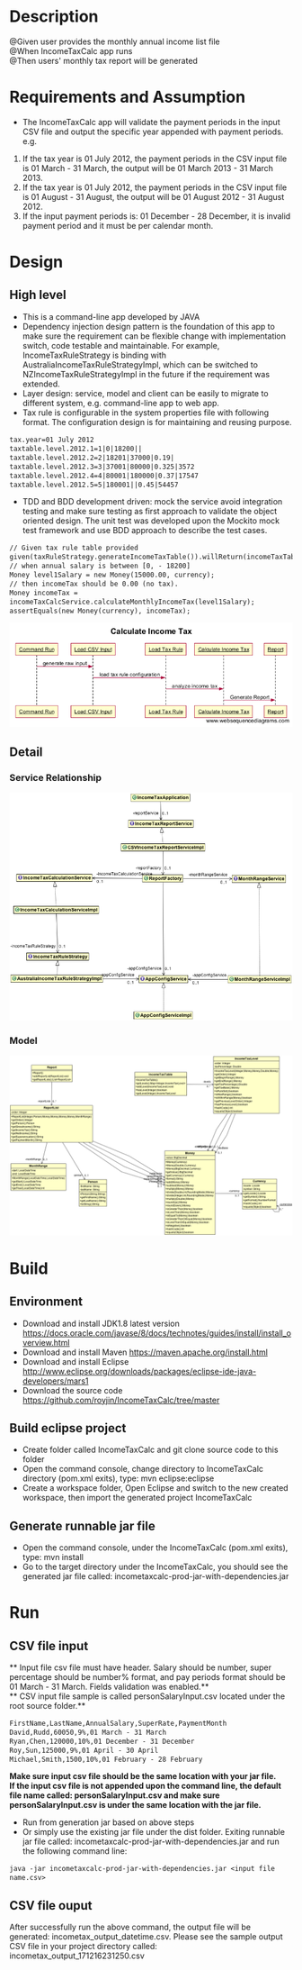 # Description

@Given user provides the monthly annual income list file  
@When IncomeTaxCalc app runs  
@Then users' monthly tax report will be generated  

# Requirements and Assumption
* The IncomeTaxCalc app will validate the payment periods in the input CSV file and output the specific year appended with payment periods.
e.g. 
1. If the tax year is 01 July 2012, the payment periods in the CSV input file is 01 March - 31 March, the output will be 01 March 2013 - 31 March 2013.
2. If the tax year is 01 July 2012, the payment periods in the CSV input file is 01 August - 31 August, the output will be 01 August 2012 - 31 August 2012.   
3. If the input payment periods is: 01 December - 28 December, it is invalid payment period and it must be per calendar month.
 


# Design
## High level
* This is a command-line app developed by JAVA
* Dependency injection design pattern is the foundation of this app to make sure the requirement can be flexible change with implementation switch, code testable and maintainable. For example, IncomeTaxRuleStrategy is binding with AustraliaIncomeTaxRuleStrategyImpl, which can be switched to NZIncomeTaxRuleStrategyImpl in the future if the requirement was extended.  
* Layer design: service, model and client can be easily to migrate to different system, e.g. command-line app to web app.
* Tax rule is configurable in the system properties file with following format. The configuration design is for maintaining and reusing purpose.  
```
tax.year=01 July 2012  
taxtable.level.2012.1=1|0|18200||
taxtable.level.2012.2=2|18201|37000|0.19|
taxtable.level.2012.3=3|37001|80000|0.325|3572
taxtable.level.2012.4=4|80001|180000|0.37|17547
taxtable.level.2012.5=5|180001||0.45|54457 
```
* TDD and BDD development driven: mock the service avoid integration testing and make sure testing as first approach to validate the object oriented design. The unit test was developed upon the Mockito mock test framework and use BDD approach to describe the test cases.  
```
// Given tax rule table provided  
given(taxRuleStrategy.generateIncomeTaxTable()).willReturn(incomeTaxTable);  
// when annual salary is between [0, - 18200]  
Money level1Salary = new Money(15000.00, currency);  
// then incomeTax should be 0.00 (no tax).  
Money incomeTax = incomeTaxCalcService.calculateMonthlyIncomeTax(level1Salary);  
assertEquals(new Money(currency), incomeTax);  
```
![alt tag](https://raw.githubusercontent.com/royjin/IncomeTaxCalc/master/CalculateIncomeTax.png)

## Detail
### Service Relationship
![alt tag](https://raw.githubusercontent.com/royjin/IncomeTaxCalc/master/servicediagram.png)
### Model
![alt tag](https://raw.githubusercontent.com/royjin/IncomeTaxCalc/master/modelrelationship.png)


# Build
## Environment
* Download and install JDK1.8 latest version https://docs.oracle.com/javase/8/docs/technotes/guides/install/install_overview.html  
* Download and install Maven https://maven.apache.org/install.html  
* Download and install Eclipse http://www.eclipse.org/downloads/packages/eclipse-ide-java-developers/mars1
* Download the source code https://github.com/royjin/IncomeTaxCalc/tree/master  

## Build eclipse project
* Create folder called IncomeTaxCalc and git clone source code to this folder
* Open the command console, change directory to IncomeTaxCalc directory (pom.xml exits), type: mvn eclipse:eclipse  
* Create a workspace folder, Open Eclipse and switch to the new created workspace, then import the generated project IncomeTaxCalc  

## Generate runnable jar file
* Open the command console, under the IncomeTaxCalc (pom.xml exits), type: mvn install
* Go to the target directory under the IncomeTaxCalc, you should see the generated jar file called: incometaxcalc-prod-jar-with-dependencies.jar  


# Run
## CSV file input
** Input file csv file must have header. Salary should be number, super percentage should be number% format, and pay periods format should be 01 March - 31 March. Fields validation was enabled.**  
** CSV input file sample is called personSalaryInput.csv located under the root source folder.**  
```
FirstName,LastName,AnnualSalary,SuperRate,PaymentMonth  
David,Rudd,60050,9%,01 March - 31 March  
Ryan,Chen,120000,10%,01 December - 31 December  
Roy,Sun,125000,9%,01 April - 30 April  
Michael,Smith,1500,10%,01 February - 28 February  
```

**Make sure input csv file should be the same location with your jar file.**  
**If the input csv file is not appended upon the command line, the default file name called: personSalaryInput.csv and make sure personSalaryInput.csv is under the same location with the jar file.**     


* Run from generation jar based on above steps
* Or simply use the existing jar file under the dist folder. Exiting runnable jar file called: incometaxcalc-prod-jar-with-dependencies.jar and run the following command line:  
```
java -jar incometaxcalc-prod-jar-with-dependencies.jar <input file name.csv>
```

## CSV file ouput
After successfully run the above command, the output file will be generated: incometax_output_datetime.csv. Please see the sample output CSV file in your project directory called: incometax_output_171216231250.csv  
